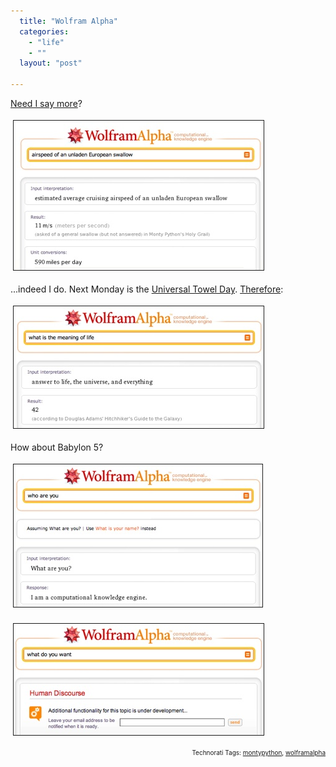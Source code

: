 ```yaml
---
  title: "Wolfram Alpha"
  categories: 
    - "life"
    - ""
  layout: "post"

---
```

<p>
<a href="http://www67.wolframalpha.com/input/?i=airspeed+of+an+unladen+European+swallow">Need I say more</a>?
</p><p>
<a href="/files/wolfram-airspeed-of-swallow.png" onclick="window.open('http://bergie.iki.fi/midcom-serveattachmentguid-2a754afa470d11dea91ec1303ddc65f165f1/wolfram-airspeed-of-swallow.png','popup','width=592,height=355,scrollbars=no,resizable=yes,toolbar=no,directories=no,location=no,menubar=no,status=yes,left=0,top=0');return false"><img src="/files/wolfram-airspeed-of-swallow-tm.jpg" height="239" width="400" border="1" hspace="4" vspace="4" alt="Wolfram Alpha meets Monty Python" title="Wolfram Alpha meets Monty Python" /></a>
</p><p>
...indeed I do. Next Monday is the <a href="http://www.towelday.org/">Universal Towel Day</a>. <a href="http://www67.wolframalpha.com/input/?i=what+is+the+meaning+of+life">Therefore</a>:
</p><p>
<a href="/files/wolframalpha-42.png" onclick="window.open('http://bergie.iki.fi/midcom-serveattachmentguid-68c3716e470e11dea28ec1b638c8ea3fea3f/wolframalpha-42.png','popup','width=582,height=284,scrollbars=no,resizable=yes,toolbar=no,directories=no,location=no,menubar=no,status=yes,left=0,top=0');return false"><img src="/files/wolframalpha-42-tm.jpg" height="195" width="400" border="1" hspace="4" vspace="4" alt="Wolfram Alpha knows the meaning of life" title="Wolfram Alpha knows the meaning of life" /></a>
</p><p>
How about Babylon 5?
</p><p>
<a href="/files/who-is-wolframalpha.png" onclick="window.open('http://bergie.iki.fi/midcom-serveattachmentguid-5a6727e6470e11de8804bd4d01d4d4b4d4b4/who-is-wolframalpha.png','popup','width=580,height=332,scrollbars=no,resizable=yes,toolbar=no,directories=no,location=no,menubar=no,status=yes,left=0,top=0');return false"><img src="/files/who-is-wolframalpha-tm.jpg" height="228" width="398" border="1" hspace="4" vspace="4" alt="Who is this Wolfram Alpha anyway" title="Who is this Wolfram Alpha anyway" /></a>
</p><p>
<a href="/files/wolframalpha-discourse.png" onclick="window.open('http://bergie.iki.fi/midcom-serveattachmentguid-7820cc7e470e11deb15a21dc43fed369d369/wolframalpha-discourse.png','popup','width=577,height=257,scrollbars=no,resizable=yes,toolbar=no,directories=no,location=no,menubar=no,status=yes,left=0,top=0');return false"><img src="/files/wolframalpha-discourse-tm.jpg" height="178" width="400" border="1" hspace="4" vspace="4" alt="Wolfram Alpha doesn't speak Shadow" title="Wolfram Alpha doesn't speak Shadow" /></a>
</p>
<p style="text-align:right;font-size:10px;">Technorati Tags: <a href="http://www.technorati.com/tag/montypython" rel="tag">montypython</a>, <a href="http://www.technorati.com/tag/wolframalpha" rel="tag">wolframalpha</a></p>